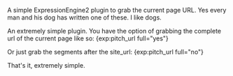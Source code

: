 A simple ExpressionEngine2 plugin to grab the current page URL. Yes every man and his dog has written one of these. I like dogs.

An extremely simple plugin. You have the option of grabbing the complete url of the current page like so:
{exp:pitch_url full="yes"}
	
Or just grab the segments after the site_url:
{exp:pitch_url full="no"}
	
That's it, extremely simple.